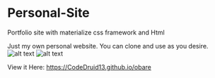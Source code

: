 # Personal-Site

Portfolio site with materialize css framework and Html

Just my own personal website. You can clone and use as you desire.
![alt text](https://github.com/CodeDruid13/obare/raw/master/Screenshot_2019-01-09%20Obare.png)
![alt text](https://github.com/CodeDruid13/obare/raw/master/Screenshot_2019-01-09%20Obare(1).png)

View it Here:
https://CodeDruid13.github.io/obare
